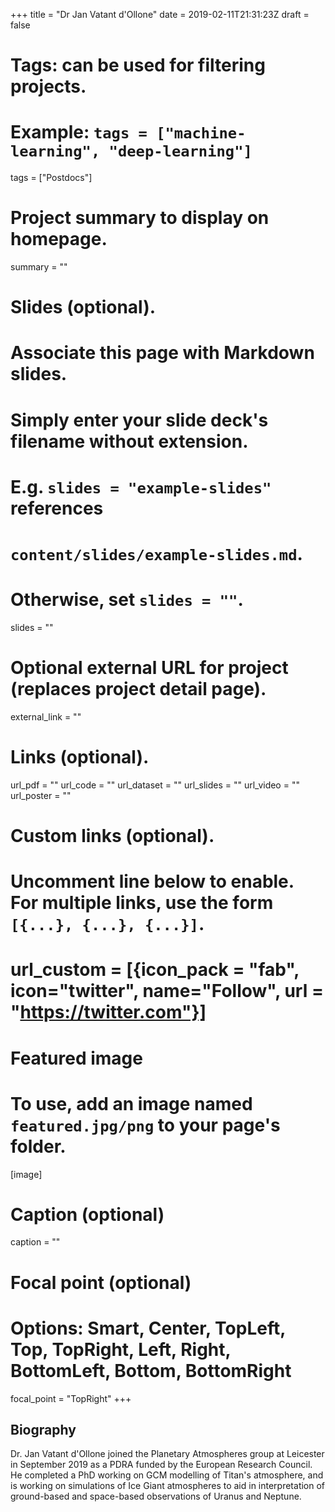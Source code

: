 +++
title = "Dr Jan Vatant d'Ollone"
date = 2019-02-11T21:31:23Z
draft = false

# Tags: can be used for filtering projects.
# Example: `tags = ["machine-learning", "deep-learning"]`
tags = ["Postdocs"]

# Project summary to display on homepage.
summary = ""

# Slides (optional).
#   Associate this page with Markdown slides.
#   Simply enter your slide deck's filename without extension.
#   E.g. `slides = "example-slides"` references
#   `content/slides/example-slides.md`.
#   Otherwise, set `slides = ""`.
slides = ""

# Optional external URL for project (replaces project detail page).
external_link = ""

# Links (optional).
url_pdf = ""
url_code = ""
url_dataset = ""
url_slides = ""
url_video = ""
url_poster = ""

# Custom links (optional).
#   Uncomment line below to enable. For multiple links, use the form `[{...}, {...}, {...}]`.
# url_custom = [{icon_pack = "fab", icon="twitter", name="Follow", url = "https://twitter.com"}]

# Featured image
# To use, add an image named `featured.jpg/png` to your page's folder.
[image]
  # Caption (optional)
  caption = ""

  # Focal point (optional)
  # Options: Smart, Center, TopLeft, Top, TopRight, Left, Right, BottomLeft, Bottom, BottomRight
  focal_point = "TopRight"
+++

## Biography
Dr. Jan Vatant d'Ollone joined the Planetary Atmospheres group at Leicester in September 2019 as a PDRA funded by the European Research Council.  He completed a PhD working on GCM modelling of Titan's atmosphere, and is working on simulations of Ice Giant atmospheres to aid in interpretation of ground-based and space-based observations of Uranus and Neptune.
